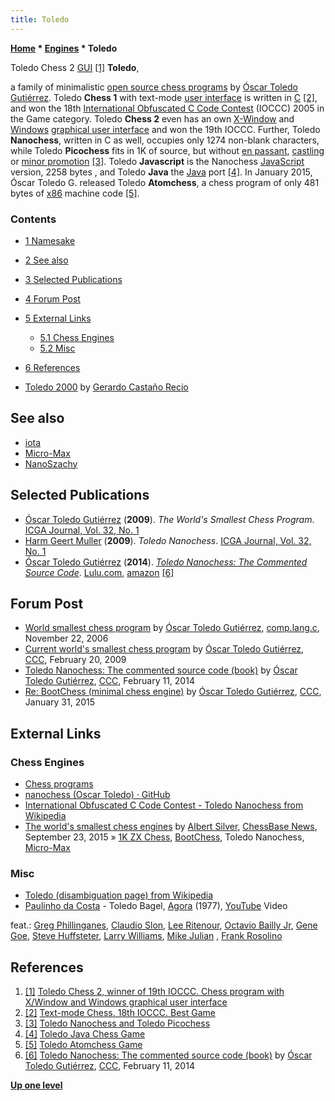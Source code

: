 ```yaml
---
title: Toledo
---
```

**[Home](Home "Home") \* [Engines](Engines "Engines") \* Toledo**



 [](https://nanochess.org/chess.html) Toledo Chess 2 [GUI](GUI "GUI") <a id="cite-note-1" href="#cite-ref-1">[1]</a> 
**Toledo**,  

a family of minimalistic [open source chess programs](Category:Open_Source "Category:Open Source") by [Óscar Toledo Gutiérrez](%C3%93scar_Toledo_Guti%C3%A9rrez "Óscar Toledo Gutiérrez"). Toledo **Chess 1** with text-mode [user interface](User_Interface "User Interface") is written in [C](C "C") <a id="cite-note-2" href="#cite-ref-2">[2]</a>, and won the 18th [International Obfuscated C Code Contest](https://en.wikipedia.org/wiki/International_Obfuscated_C_Code_Contest) (IOCCC) 2005 in the Game category. 
Toledo **Chess 2** even has an own [X-Window](https://en.wikipedia.org/wiki/X_Window_System) and [Windows](Windows "Windows") [graphical user interface](GUI "GUI") and won the 19th IOCCC.
Further, Toledo **Nanochess**, written in C as well, occupies only 1274 non-blank characters, while Toledo **Picochess** fits in 1K of source, but without [en passant](En_passant "En passant"), [castling](Castling "Castling") or [minor promotion](Promotions "Promotions") <a id="cite-note-3" href="#cite-ref-3">[3]</a>. 
Toledo **Javascript** is the Nanochess [JavaScript](JavaScript "JavaScript") version, 2258 bytes , and Toledo **Java** the [Java](Java "Java") port <a id="cite-note-4" href="#cite-ref-4">[4]</a>. 
In January 2015, Óscar Toledo G. released Toledo **Atomchess**, a chess program of only 481 bytes of [x86](X86 "X86") machine code <a id="cite-note-5" href="#cite-ref-5">[5]</a>. 



### Contents


* [1 Namesake](#namesake)
* [2 See also](#see-also)
* [3 Selected Publications](#selected-publications)
* [4 Forum Post](#forum-post)
* [5 External Links](#external-links)
	+ [5.1 Chess Engines](#chess-engines)
	+ [5.2 Misc](#misc)
* [6 References](#references)






* [Toledo 2000](Toledo_2000 "Toledo 2000") by [Gerardo Castaño Recio](Gerardo_Casta%C3%B1o_Recio "Gerardo Castaño Recio")


## See also


* [iota](Iota "Iota")
* [Micro-Max](Micro-Max "Micro-Max")
* [NanoSzachy](NanoSzachy "NanoSzachy")


## Selected Publications


* [Óscar Toledo Gutiérrez](%C3%93scar_Toledo_Guti%C3%A9rrez "Óscar Toledo Gutiérrez") (**2009**). *The World's Smallest Chess Program*. [ICGA Journal, Vol. 32, No. 1](ICGA_Journal#32_1 "ICGA Journal")
* [Harm Geert Muller](Harm_Geert_Muller "Harm Geert Muller") (**2009**). *Toledo Nanochess*. [ICGA Journal, Vol. 32, No. 1](ICGA_Journal#32_1 "ICGA Journal")
* [Óscar Toledo Gutiérrez](%C3%93scar_Toledo_Guti%C3%A9rrez "Óscar Toledo Gutiérrez") (**2014**). *[Toledo Nanochess: The Commented Source Code](http://www.lulu.com/shop/oscar-toledo-gutierrez/toledo-nanochess-the-commented-source-code/hardcover/product-21429040.html)*. [Lulu.com](https://en.wikipedia.org/wiki/Lulu_%28company%29), [amazon](http://www.amazon.com/Toledo-Nanochess-Commented-Source-Code/dp/1304864375) <a id="cite-note-6" href="#cite-ref-6">[6]</a>


## Forum Post


* [World smallest chess program](http://groups.google.com/group/comp.lang.c/browse_frm/thread/19a9a3ada5f2791e) by [Óscar Toledo Gutiérrez](%C3%93scar_Toledo_Guti%C3%A9rrez "Óscar Toledo Gutiérrez"), [comp.lang.c](http://groups.google.com/group/comp.lang.c/topics), November 22, 2006
* [Current world's smallest chess program](http://www.talkchess.com/forum/viewtopic.php?topic_view=threads&p=250564&t=26622) by [Óscar Toledo Gutiérrez](%C3%93scar_Toledo_Guti%C3%A9rrez "Óscar Toledo Gutiérrez"), [CCC](CCC "CCC"), February 20, 2009
* [Toledo Nanochess: The commented source code (book)](http://www.talkchess.com/forum/viewtopic.php?t=51243) by [Óscar Toledo Gutiérrez](%C3%93scar_Toledo_Guti%C3%A9rrez "Óscar Toledo Gutiérrez"), [CCC](CCC "CCC"), February 11, 2014
* [Re: BootChess (minimal chess engine)](http://www.talkchess.com/forum/viewtopic.php?t=55125&start=9) by [Óscar Toledo Gutiérrez](%C3%93scar_Toledo_Guti%C3%A9rrez "Óscar Toledo Gutiérrez"), [CCC](CCC "CCC"), January 31, 2015


## External Links


### Chess Engines


* [Chess programs](https://nanochess.org/chess.html)
* [nanochess (Oscar Toledo) · GitHub](https://github.com/nanochess)
* [International Obfuscated C Code Contest - Toledo Nanochess from Wikipedia](https://en.wikipedia.org/wiki/International_Obfuscated_C_Code_Contest#Toledo_Nanochess)
* [The world's smallest chess engines](https://en.chessbase.com/post/the-world-s-smallest-chess-engines) by [Albert Silver](Albert_Silver "Albert Silver"), [ChessBase News](ChessBase "ChessBase"), September 23, 2015 » [1K ZX Chess](1K_ZX_Chess "1K ZX Chess"), [BootChess](BootChess "BootChess"), Toledo Nanochess, [Micro-Max](Micro-Max "Micro-Max")


### Misc


* [Toledo (disambiguation page) from Wikipedia](https://en.wikipedia.org/wiki/Toledo)
* [Paulinho da Costa](Category:Paulinho_da_Costa "Category:Paulinho da Costa") - Toledo Bagel, [Agora](https://en.wikipedia.org/wiki/Agora_(Paulinho_da_Costa_album)) (1977), [YouTube](https://en.wikipedia.org/wiki/YouTube) Video


 feat.: [Greg Phillinganes](Category:Greg_Phillinganes "Category:Greg Phillinganes"), [Claudio Slon](https://en.wikipedia.org/wiki/Claudio_Slon), [Lee Ritenour](Category:Lee_Ritenour "Category:Lee Ritenour"), [Octavio Bailly Jr](https://www.discogs.com/artist/639753-Octavio-Bailly-Jr), [Gene Goe](https://www.discogs.com/artist/413008-Gene-Goe), [Steve Huffsteter](https://www.discogs.com/artist/383088-Steve-Huffsteter), [Larry Williams](https://en.wikipedia.org/wiki/Larry_Williams_(jazz_musician)), [Mike Julian](https://www.allmusic.com/artist/mike-julian-mn0001774719) , [Frank Rosolino](https://en.wikipedia.org/wiki/Frank_Rosolino)
 
## References


1. <a id="cite-ref-1" href="#cite-note-1">[1]</a> [Toledo Chess 2, winner of 19th IOCCC. Chess program with X/Window and Windows graphical user interface](https://nanochess.org/chess.html)
2. <a id="cite-ref-2" href="#cite-note-2">[2]</a> [Text-mode Chess. 18th IOCCC. Best Game](https://nanochess.org/chess1.html)
3. <a id="cite-ref-3" href="#cite-note-3">[3]</a> [Toledo Nanochess and Toledo Picochess](https://nanochess.org/chess3.html)
4. <a id="cite-ref-4" href="#cite-note-4">[4]</a> [Toledo Java Chess Game](https://nanochess.org/chess5.html)
5. <a id="cite-ref-5" href="#cite-note-5">[5]</a> [Toledo Atomchess Game](https://nanochess.org/chess6.html)
6. <a id="cite-ref-6" href="#cite-note-6">[6]</a> [Toledo Nanochess: The commented source code (book)](http://www.talkchess.com/forum/viewtopic.php?t=51243) by [Óscar Toledo Gutiérrez](%C3%93scar_Toledo_Guti%C3%A9rrez "Óscar Toledo Gutiérrez"), [CCC](CCC "CCC"), February 11, 2014

**[Up one level](Engines "Engines")**







 
